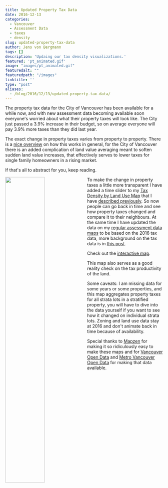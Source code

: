 ```yaml
---
title: Updated Property Tax Data
date: 2016-12-13
categories:
  - Vancouver
  - Assessment Data
  - taxes
  - density
slug: updated-property-tax-data
author: Jens von Bergmann
tags: []
description: 'Updaing our tax density visualizations.'
featured: 'pt_animated.gif'
image: "images/pt_animated.gif"
featuredalt: ""
featuredpath: "/images"
linktitle: ''
type: "post"
aliases:
  - /blog/2016/12/13/updated-property-tax-data/
---
```




The property tax data for the City of Vancouver has been available for a while now, and with new assessment data becoming
available soon everyone's worried about what their property taxes will look like. The City just passed a 3.9% increase
in their budget, so on average everyone will pay 3.9% more taxes than they did last year.

The exact change in property taxes varies from property to property. There is a [nice overview](https://patrickjohnstone.ca/2013/01/on-assessments-and-mil-rates.html)
on how this works in general, for the City of Vancouver there is an added complication of land value averaging meant to
soften sudden land value increases, that effectively serves to lower taxes for single family homeowners in a rising market.

If that's all to abstract for you, keep reading.

<!-- more -->

<a href="https://mountainmath.ca/assessment_gl/map?zoom=15&lat=49.2672&lng=-123.1449" target="_blank"><img  src="images/pt_animated.gif" style="width:50%;float:left;margin-right:10px;"></a>
To make the change in property taxes a little more transparent I have added a time slider to my
[Tax Density by Land Use Map](https://mountainmath.ca/assessment_gl/map?zoom=15&lat=49.2672&lng=-123.1449) that I have
[described previously](http://doodles.mountainmath.ca/blog/2016/03/02/property-taxes-and-land-use/). So now people can
go back in time and see how property taxes changed and compare it to their neighbours. At the same time I
have updated the data on my [regular assessment data maps](https://mountainmath.ca/map/assessment?zoom=13&lat=49.2484&lng=-123.1124&layer=10&mapBase=2) to be based on the 2016 tax data, more background on the
tax data is in [this post](http://doodles.mountainmath.ca/blog/2015/05/31/density-in-vancouver/).

Check out the <a class='btn' href="https://mountainmath.ca/assessment_gl/map?zoom=14&lat=49.2814&lng=-123.1312" target="_blank">interactive map</a>.

This map also serves as a good reality check on the tax productivity of the land.

Some caveats: I am missing data for some years or some
properties, and this map aggregates property taxes for
all strata lots in a stratified property, you will have to dive into the data yourself if you want to see how it changed
on individual strata lots. Zoning and land use data stay at 2016 and don't animate back in time because of availability.

Special thanks to [Mapzen](https://mapzen.com) for making it so ridiculously easy to make these maps and for
[Vancouver Open Data](http://vancouver.ca/your-government/open-data-catalogue.aspx) and
[Metro Vancouver Open Data](http://www.metrovancouver.org/data) for making that data available.

<script>
function resetImages(){
    $('img').each(function(img){
        imgsrc = $(img).attr('src');
        if (imgsrc.slice(imgsrc.length-4)=='.gif') {
            $(img).attr('src', '');
            $(img).attr('src', imgsrc);

        }
    });
    setTimeout(function(){
        resetImages();
    },25000);
}
setTimeout(function(){
    resetImages();
},25000);
</script>
